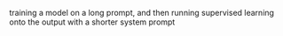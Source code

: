 training a model on a long prompt, and then running supervised learning onto the output with a shorter system prompt